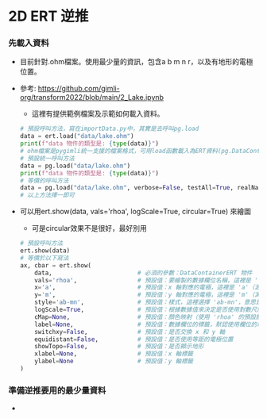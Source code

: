 # 2D ERT 逆推

### 先載入資料
+ 目前針對.ohm檔案。使用最少量的資訊，包含a b m n r，以及有地形的電極位置。
+ 參考: https://github.com/gimli-org/transform2022/blob/main/2_Lake.ipynb
  + 這裡有提供範例檔案及示範如何載入資料。
  ```python
  # 預設呼叫方法，寫在importData.py中，其實是去呼叫pg.load
  data = ert.load("data/lake.ohm")
  print(f"data 物件的類型是: {type(data)}")
  # ohm檔案是pygimli統一支援的檔案格式，可用load函數載入為ERT資料(pg.DataContainerERT)
  # 預設統一呼叫方法
  data = pg.load("data/lake.ohm")
  print(f"data 物件的類型是: {type(data)}")
  # 等價的呼叫方法
  data = pg.load("data/lake.ohm", verbose=False, testAll=True, realName=None)
  # 以上方法擇一即可
  ```
  
+ 可以用ert.show(data, vals='rhoa', logScale=True, circular=True) 來繪圖
  + 可是circular效果不是很好，最好別用
  ```python
  # 預設呼叫方法
  ert.show(data)
  # 等價於以下寫法
  ax, cbar = ert.show(
      data,                        # 必須的參數：DataContainerERT 物件
      vals='rhoa',                 # 預設值：要繪製的數據欄位名稱，這裡是 'rhoa'（電阻率）
      x='a',                       # 預設值：x 軸對應的電極，這裡是 'a'（源電極）
      y='m',                       # 預設值：y 軸對應的電極，這裡是 'm'（測量電極）
      style='ab-mn',               # 預設值：樣式，這裡選擇 'ab-mn'，意思是使用源電極和測量電極的各種組合
      logScale=True,               # 預設值：根據數據值來決定是否使用對數尺度，這裡默認使用對數尺度
      cMap=None,                   # 預設值：顏色映射（使用 'rhoa' 的預設顏色映射）
      label=None,                  # 預設值：數據欄位的標籤，默認使用欄位的單位
      switchxy=False,              # 預設值：是否交換 x 和 y 軸
      equidistant=False,           # 預設值：是否使用等距的電極位置
      showTopo=False,              # 預設值：是否顯示地形
      xlabel=None,                 # 預設值：x 軸標籤
      ylabel=None                  # 預設值：y 軸標籤
  )
  ```
### 準備逆推要用的最少量資料
+ 
